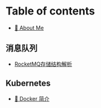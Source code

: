 # Table of contents

* [🏦 About Me](README.md)

## 消息队列 <a href="#mq" id="mq"></a>

* [RocketMQ存储结构解析](mq/rocketmq-store.md)

## Kubernetes

* [🐳 Docker 简介](kubernetes/docker-jian-jie.md)
